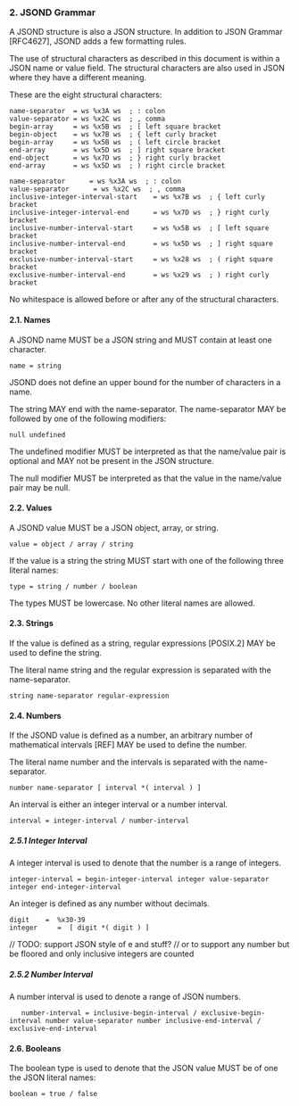 
### 2. JSOND Grammar

A JSOND structure is also a JSON structure. In addition to JSON Grammar [RFC4627], JSOND adds a few formatting rules.

The use of structural characters as described in this document is within a JSON name or value field. The structural characters are also used in JSON where they have a different meaning.

These are the eight structural characters:

	name-separator  = ws %x3A ws  ; : colon
	value-separator = ws %x2C ws  ; , comma
	begin-array     = ws %x5B ws  ; [ left square bracket
	begin-object    = ws %x7B ws  ; { left curly bracket
	begin-array     = ws %x5B ws  ; ( left circle bracket
	end-array       = ws %x5D ws  ; ] right square bracket
	end-object      = ws %x7D ws  ; } right curly bracket
	end-array       = ws %x5D ws  ; ) right circle bracket

	name-separator		= ws %x3A ws  ; : colon
	value-separator	     = ws %x2C ws  ; , comma
	inclusive-integer-interval-start    = ws %x7B ws  ; { left curly bracket
	inclusive-integer-interval-end	    = ws %x7D ws  ; } right curly bracket
	inclusive-number-interval-start     = ws %x5B ws  ; [ left square bracket
	inclusive-number-interval-end       = ws %x5D ws  ; ] right square bracket
	exclusive-number-interval-start     = ws %x28 ws  ; ( right square bracket
	exclusive-number-interval-end       = ws %x29 ws  ; ) right curly bracket

No whitespace is allowed before or after any of the structural
characters.

#### 2.1. Names

A JSOND name MUST be a JSON string and MUST contain at least one character.

	name = string

JSOND does not define an upper bound for the number of characters in a name.

The string MAY end with the name-separator. The name-separator MAY be followed by one of the following modifiers:

	null undefined

The undefined modifier MUST be interpreted as that the name/value pair is optional and MAY not be present in the JSON structure.

The null modifier MUST be interpreted as that the value in the name/value pair may be null.

#### 2.2. Values

A JSOND value MUST be a JSON object, array, or string.

	value = object / array / string

If the value is a string the string MUST start with one of the following three literal names:

	type = string / number / boolean

The types MUST be lowercase. No other literal names are allowed.

#### 2.3. Strings

If the value is defined as a string, regular expressions [POSIX.2] MAY be used to define the string.

The literal name string and the regular expression is separated with the name-separator.

	string name-separator regular-expression

#### 2.4. Numbers

If the JSOND value is defined as a number, an arbitrary number of mathematical intervals [REF] MAY be used to define the number.

The literal name number and the intervals is separated with the name-separator.

	number name-separator [ interval *( interval ) ]

An interval is either an integer interval or a number interval.

	interval = integer-interval / number-interval

##### 2.5.1 Integer Interval

A integer interval is used to denote that the number is a range of integers.

	integer-interval = begin-integer-interval integer value-separator integer end-integer-interval

An integer is defined as any number without decimals.

	digit	 =  %x30-39
	integer     =  [ digit *( digit ) ]

   // TODO: support JSON style of e and stuff?
   // or to support any number but be floored and only inclusive integers are counted

##### 2.5.2 Number Interval

A number interval is used to denote a range of JSON numbers.

	   number-interval = inclusive-begin-interval / exclusive-begin-interval number value-separator number inclusive-end-interval / exclusive-end-interval

#### 2.6. Booleans

The boolean type is used to denote that the JSON value MUST be of one the JSON literal names:

	boolean = true / false
